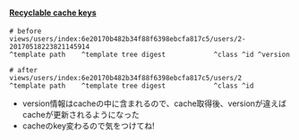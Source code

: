 #### [Recyclable cache keys](https://github.com/rails/rails/pull/29092)

```
# before
views/users/index:6e20170b482b34f88f6398ebcfa817c5/users/2-20170518223821145914
^template path    ^template tree digest            ^class ^id ^version

# after
views/users/index:6e20170b482b34f88f6398ebcfa817c5/users/2
^template path    ^template tree digest            ^class ^id
```

* version情報はcacheの中に含まれるので、cache取得後、versionが違えばcacheが更新されるようになった
* cacheのkey変わるので気をつけてね!
